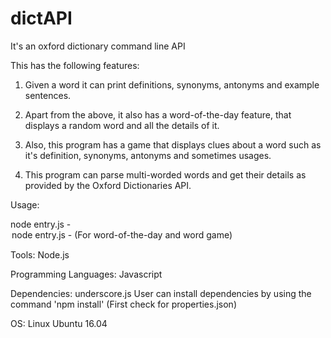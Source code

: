 # dictAPI
It's an oxford dictionary command line API

This has the following features:
1) Given a word it can print definitions, synonyms, antonyms and example sentences.

2) Apart from the above, it also has a word-of-the-day feature, that displays a random word and all the details of it. 

3) Also, this program has a game that displays clues about a word such as it's definition, synonyms, antonyms and sometimes usages.

4) This program can parse multi-worded words and get their details as provided by the Oxford Dictionaries API.


Usage: 

node entry.js -<option> <word>
node entry.js -<option>  (For word-of-the-day and word game)

Tools:
Node.js

Programming Languages:
Javascript

Dependencies:
underscore.js
User can install dependencies by using the command 'npm install'
(First check for properties.json)

OS:
Linux Ubuntu 16.04
